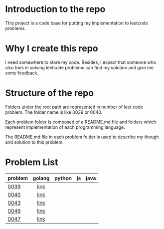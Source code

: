 # Introduction to the repo
This project is a code base for putting my implementation to leetcode problems.

# Why I create this repo
I need somewhere to store my code. Besides, I expect that someone who also tries in solving leetcode problems can find my solution and give me some feedback.

# Structure of the repo
Folders under the root path are represented in number of leet code problem. The folder name is like 0039 or 0040. 

Each problem folder is composed of a README.md file and folders which represent implementation of each programming language.

The README.md file in each problem folder is used to describe my though and solution to this problem.

# Problem List
problem           | golang  | python | js | java
--------------|:-----:|-----:| ----:|------------------------
[0039](https://leetcode.com/problems/combination-sum/) | [link](https://github.com/KenerChang/leetcode/tree/master/0039/golang) | | |
[0040](https://leetcode.com/problems/combination-sum-ii/) | [link](https://github.com/KenerChang/leetcode/tree/master/0040/golang) | | |
[0043](https://leetcode.com/problems/multiply-strings/) | [link](https://github.com/KenerChang/leetcode/tree/master/0043/golang) | | |
[0046](https://leetcode.com/problems/permutations/) | [link](https://github.com/KenerChang/leetcode/tree/master/0046/golang)
[0047](https://leetcode.com/problems/permutations-ii/) | [link](https://github.com/KenerChang/leetcode/tree/master/0047/golang)



